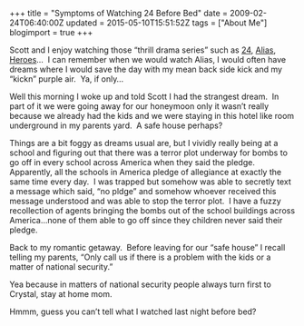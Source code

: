 +++
title = "Symptoms of Watching 24 Before Bed"
date = 2009-02-24T06:40:00Z
updated = 2015-05-10T15:51:52Z
tags = ["About Me"]
blogimport = true 
+++

Scott and I enjoy watching those “thrill drama series” such as [24](http://www.fox.com/24/), [Alias](http://www.alias-tv.com/), [Heroes](http://www.nbc.com/Heroes/)…&#160; I can remember when we would watch Alias, I would often have dreams where I would save the day with my mean back side kick and my “kickn” purple air.&#160; Ya, if only…

Well this morning I woke up and told Scott I had the strangest dream.&#160; In part of it we were going away for our honeymoon only it wasn’t really because we already had the kids and we were staying in this hotel like room underground in my parents yard.&#160; A safe house perhaps?&#160; 

Things are a bit foggy as dreams usual are, but I vividly really being at a school and figuring out that there was a terror plot underway for bombs to go off in every school across America when they said the pledge.&#160; Apparently, all the schools in America pledge of allegiance at exactly the same time every day.&#160; I was trapped but somehow was able to secretly text a message which said, “no pldge” and somehow whoever received this message understood and was able to stop the terror plot.&#160; I have a fuzzy recollection of agents bringing the bombs out of the school buildings across America…none of them able to go off since they children never said their pledge.

Back to my romantic getaway.&#160; Before leaving for our “safe house” I recall telling my parents, “Only call us if there is a problem with the kids or a matter of national security.”

Yea because in matters of national security people always turn first to Crystal, stay at home mom.&#160; 

Hmmm, guess you can’t tell what I watched last night before bed?
